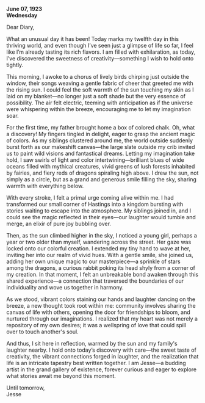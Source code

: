 
**June 07, 1923**  
**Wednesday**

Dear Diary,

What an unusual day it has been! Today marks my twelfth day in this thriving world, and even though I’ve seen just a glimpse of life so far, I feel like I’m already tasting its rich flavors. I am filled with exhilaration, as today, I’ve discovered the sweetness of creativity—something I wish to hold onto tightly.

This morning, I awoke to a chorus of lively birds chirping just outside the window, their songs weaving a gentle fabric of cheer that greeted me with the rising sun. I could feel the soft warmth of the sun touching my skin as I laid on my blanket—no longer just a soft shade but the very essence of possibility. The air felt electric, teeming with anticipation as if the universe were whispering within the breeze, encouraging me to let my imagination soar.

For the first time, my father brought home a box of colored chalk. Oh, what a discovery! My fingers tingled in delight, eager to grasp the ancient magic of colors. As my siblings clustered around me, the world outside suddenly burst forth as our makeshift canvas—the large slate outside my crib invited us to paint wild visions and fantastical dreams. Letting my imagination take hold, I saw swirls of light and color intertwining—brilliant blues of wide oceans filled with mythical creatures, vivid greens of lush forests inhabited by fairies, and fiery reds of dragons spiraling high above. I drew the sun, not simply as a circle, but as a grand and generous smile filling the sky, sharing warmth with everything below.

With every stroke, I felt a primal urge coming alive within me. I had transformed our small corner of Hastings into a kingdom bursting with stories waiting to escape into the atmosphere. My siblings joined in, and I could see the magic reflected in their eyes—our laughter would tumble and merge, an elixir of pure joy bubbling over. 

Then, as the sun climbed higher in the sky, I noticed a young girl, perhaps a year or two older than myself, wandering across the street. Her gaze was locked onto our colorful creation. I extended my tiny hand to wave at her, inviting her into our realm of vivid hues. With a gentle smile, she joined us, adding her own unique magic to our masterpiece—a sprinkle of stars among the dragons, a curious rabbit poking its head shyly from a corner of my creation. In that moment, I felt an unbreakable bond awaken through this shared experience—a connection that traversed the boundaries of our individuality and wove us together in harmony.

As we stood, vibrant colors staining our hands and laughter dancing on the breeze, a new thought took root within me: community involves sharing the canvas of life with others, opening the door for friendships to bloom, and nurtured through our imaginations. I realized that my heart was not merely a repository of my own desires; it was a wellspring of love that could spill over to touch another's soul.

And thus, I sit here in reflection, warmed by the sun and my family's laughter nearby. I hold onto today’s discovery with care—the sweet taste of creativity, the vibrant connections forged in laughter, and the realization that life is an intricate tapestry best written together. I am Jesse—a budding artist in the grand gallery of existence, forever curious and eager to explore what stories await me beyond this moment.

Until tomorrow,  
Jesse
